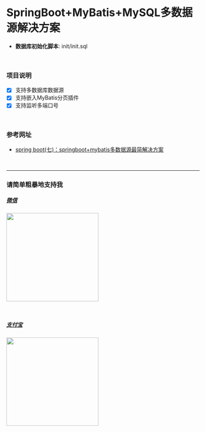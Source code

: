 # SpringBoot+MyBatis+MySQL多数据源解决方案
 - **数据库初始化脚本**: init/init.sql
 


&nbsp;

 
### 项目说明
  - [x] 支持多数据库数据源
  - [x] 支持嵌入MyBatis分页插件
  - [x] 支持监听多端口号

&nbsp;

### 参考网址
 - [spring boot(七)：springboot+mybatis多数据源最简解决方案](https://www.cnblogs.com/ityouknow/p/6102399.html)
 
 &nbsp;
 
 ***
 ### 请简单粗暴地支持我
##### [微信](https://github.com/AnswerAIL/answer-ai-repositories/blob/master/pay/wx.jpg)
<img src="https://github.com/AnswerAIL/answer-ai-repositories/blob/master/pay/wx.jpg"  height="230" width="240">

&nbsp;

##### [支付宝](https://github.com/AnswerAIL/answer-ai-repositories/blob/master/pay/zfb.png)
<img src="https://github.com/AnswerAIL/answer-ai-repositories/blob/master/pay/zfb.png"  height="230" width="240">

